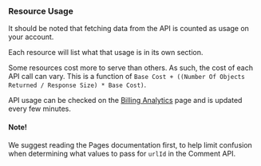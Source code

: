 ### Resource Usage

It should be noted that fetching data from the API is counted as usage on your account.

Each resource will list what that usage is in its own section.

Some resources cost more to serve than others. As such, the cost of each API call can vary. This is a function
of `Base Cost + ((Number Of Objects Returned / Response Size) * Base Cost)`.

API usage can be checked on the [Billing Analytics](https://fastcomments.com/auth/my-account/analytics/billing) page and is updated every few minutes.

#### Note!

We suggest reading the Pages documentation first, to help limit confusion when determining what values to pass for `urlId` in the Comment API.
